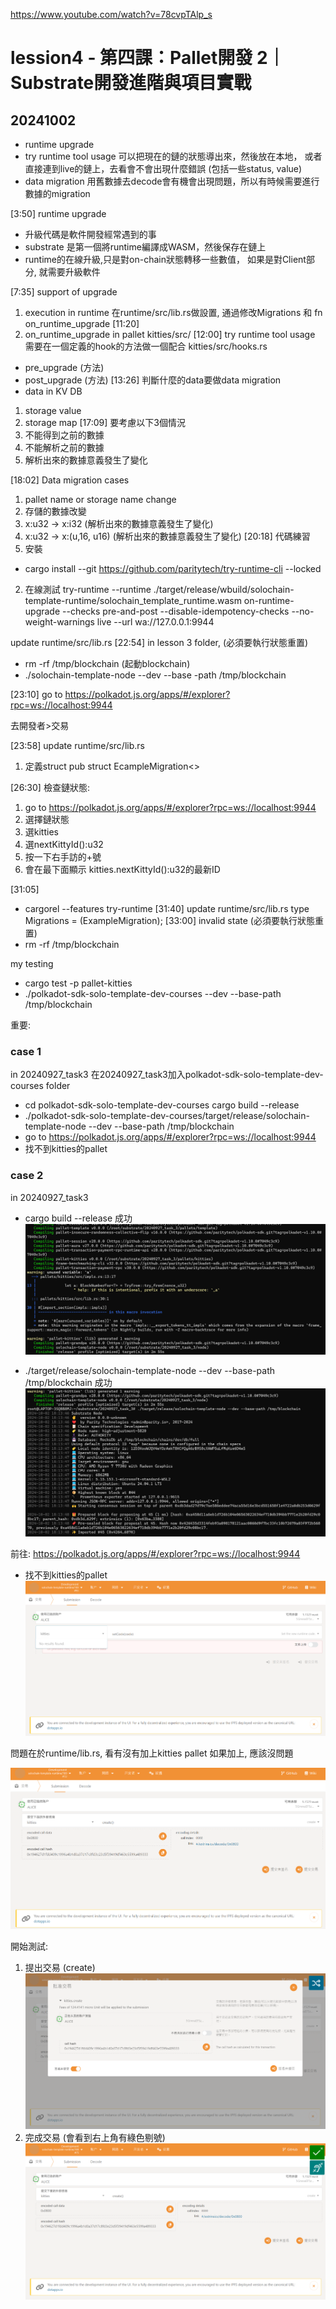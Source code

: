 https://www.youtube.com/watch?v=78cvpTAlp_s

# lession4 - 第四課：Pallet開發 2｜Substrate開發進階與項目實戰
## 20241002

* runtime upgrade
* try runtime tool usage
可以把現在的鏈的狀態導出來，然後放在本地，
或者直接連到live的鏈上，去看會不會出現什麼錯誤 (包括一些status, value)
* data migration
用舊數據去decode會有機會出現問題，所以有時候需要進行數據的migration

[3:50]
runtime upgrade
* 升級代碼是軟件開發經常遇到的事
* substrate 是第一個將runtime編譯成WASM，然後保存在鏈上
* runtime的在線升級,只是對on-chain狀態轉移一些數值，
如果是對Client部分, 就需要升級軟件

[7:35]
support of upgrade
1. execution in runtime
在runtime/src/lib.rs做設置, 通過修改Migrations 和 fn on_runtime_upgrade
[11:20]
2. on_runtime_upgrade in pallet
kitties/src/
[12:00]
try runtime tool usage
需要在一個定義的hook的方法做一個配合
kitties/src/hooks.rs
* pre_upgrade (方法)
* post_upgrade (方法)
[13:26]
判斷什麼的data要做data migration
* data in KV DB
1. storage value
2. storage map
[17:09]
要考慮以下3個情況
1. 不能得到之前的數據
2. 不能解析之前的數據
3. 解析出來的數據意義發生了變化

[18:02]
Data migration cases
1. pallet name or storage name change
2. 存儲的數據改變
3. x:u32 -> x:i32 (解析出來的數據意義發生了變化)
4. x:u32 -> x:(u,16, u16) (解析出來的數據意義發生了變化)
[20:18]
代碼練習
1. 安裝
* cargo install --git https://github.com/paritytech/try-runtime-cli --locked

2. 在線測試
try-runtime --runtime ./target/release/wbuild/solochain-template-runtime/solochain_template_runtime.wasm on-runtime-upgrade --checks pre-and-post --disable-idempotency-checks --no-weight-warnings live --url wa://127.0.0.1:9944

update runtime/src/lib.rs
[22:54]
in lesson 3 folder, 
(必須要執行狀態重置)
* rm -rf /tmp/blockchain
(起動blockchain)
* ./solochain-template-node --dev --base -path /tmp/blockchain

[23:10]
go to 
https://polkadot.js.org/apps/#/explorer?rpc=ws://localhost:9944

去開發者>交易

[23:58]
update runtime/src/lib.rs
1. 定義struct 
pub struct EcampleMigration<>

[26:30]
檢查鏈狀態:
1. go to 
https://polkadot.js.org/apps/#/explorer?rpc=ws://localhost:9944
2. 選擇鏈狀態
3. 選kitties
4. 選nextKittyId():u32
5. 按一下右手訪的+號
6. 會在最下面顯示 kitties.nextKittyId():u32的最新ID

[31:05]
* cargorel --features try-runtime
[31:40]
update runtime/src/lib.rs
type Migrations = (ExampleMigration<Runtime>);
[33:00]
invalid state
(必須要執行狀態重置)
* rm -rf /tmp/blockchain

my testing
* cargo test -p pallet-kitties
* ./polkadot-sdk-solo-template-dev-courses --dev --base-path /tmp/blockchain

重要:
### case 1
in 20240927_task3
在20240927_task3加入polkadot-sdk-solo-template-dev-courses folder
* cd polkadot-sdk-solo-template-dev-courses
cargo build --release
* ./polkadot-sdk-solo-template-dev-courses/target/release/solochain-template-node --dev --base-path /tmp/blockchain
* go to 
https://polkadot.js.org/apps/#/explorer?rpc=ws://localhost:9944
* 找不到kitties的pallet

### case 2
in 20240927_task3
* cargo build --release
成功
![alt text](https://github.com/MartinYeung5/20240906_polkadot/blob/main/Image/20241002_1.png?raw=true)

* ./target/release/solochain-template-node --dev --base-path /tmp/blockchain
成功
![alt text](https://github.com/MartinYeung5/20240906_polkadot/blob/main/Image/20241002_2.png?raw=true)

前往:
https://polkadot.js.org/apps/#/explorer?rpc=ws://localhost:9944
* 找不到kitties的pallet
![alt text](https://github.com/MartinYeung5/20240906_polkadot/blob/main/Image/20241002_3.png?raw=true)

問題在於runtime/lib.rs, 看有沒有加上kitties pallet
如果加上, 應該沒問題

![alt text](https://github.com/MartinYeung5/20240906_polkadot/blob/main/Image/20241002_4.png?raw=true)

開始測試:
1. 提出交易 (create)
![alt text](https://github.com/MartinYeung5/20240906_polkadot/blob/main/Image/20241002_5.png?raw=true)
2. 完成交易 (會看到右上角有綠色剔號)
![alt text](https://github.com/MartinYeung5/20240906_polkadot/blob/main/Image/20241002_6.png?raw=true)

